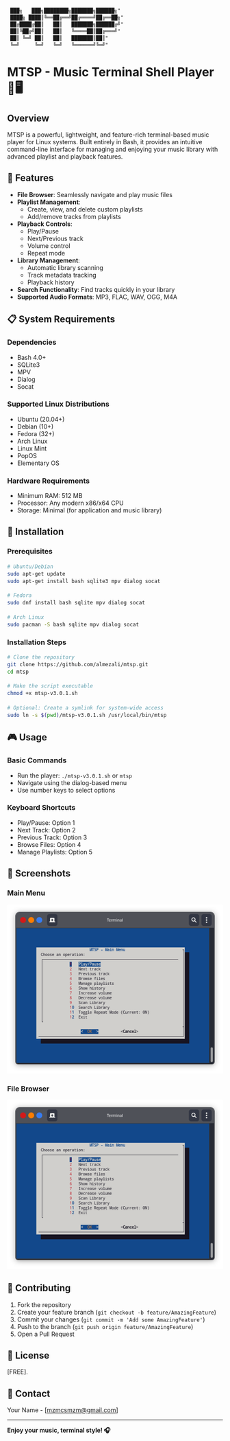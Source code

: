                                                   
     ███╗   ███╗████████╗███████╗██████╗"     
     ████╗ ████║╚══██╔══╝██╔════╝██╔══██╗"     
     ██╔████╔██║   ██║   ███████╗██████╔╝"     
     ██║╚██╔╝██║   ██║   ╚════██║██╔═══╝"     
     ██║ ╚═╝ ██║   ██║   ███████║██║"          
     ╚═╝     ╚═╝   ╚═╝   ╚══════╝╚═╝"          
                       


# MTSP - Music Terminal Shell Player 🎵🖥️

## Overview

MTSP is a powerful, lightweight, and feature-rich terminal-based music player for Linux systems. Built entirely in Bash, it provides an intuitive command-line interface for managing and enjoying your music library with advanced playlist and playback features.

## 🌟 Features

- **File Browser**: Seamlessly navigate and play music files
- **Playlist Management**:
  - Create, view, and delete custom playlists
  - Add/remove tracks from playlists
- **Playback Controls**:
  - Play/Pause
  - Next/Previous track
  - Volume control
  - Repeat mode
- **Library Management**:
  - Automatic library scanning
  - Track metadata tracking
  - Playback history
- **Search Functionality**: Find tracks quickly in your library
- **Supported Audio Formats**: MP3, FLAC, WAV, OGG, M4A

## 📋 System Requirements

### Dependencies
- Bash 4.0+
- SQLite3
- MPV
- Dialog
- Socat

### Supported Linux Distributions
- Ubuntu (20.04+)
- Debian (10+)
- Fedora (32+)
- Arch Linux
- Linux Mint
- PopOS
- Elementary OS

### Hardware Requirements
- Minimum RAM: 512 MB
- Processor: Any modern x86/x64 CPU
- Storage: Minimal (for application and music library)

## 🚀 Installation

### Prerequisites
```bash
# Ubuntu/Debian
sudo apt-get update
sudo apt-get install bash sqlite3 mpv dialog socat

# Fedora
sudo dnf install bash sqlite mpv dialog socat

# Arch Linux
sudo pacman -S bash sqlite mpv dialog socat
```

### Installation Steps
```bash
# Clone the repository
git clone https://github.com/almezali/mtsp.git
cd mtsp

# Make the script executable
chmod +x mtsp-v3.0.1.sh

# Optional: Create a symlink for system-wide access
sudo ln -s $(pwd)/mtsp-v3.0.1.sh /usr/local/bin/mtsp
```

## 🎮 Usage

### Basic Commands
- Run the player: `./mtsp-v3.0.1.sh` or `mtsp`
- Navigate using the dialog-based menu
- Use number keys to select options

### Keyboard Shortcuts
- Play/Pause: Option 1
- Next Track: Option 2
- Previous Track: Option 3
- Browse Files: Option 4
- Manage Playlists: Option 5

## 📸 Screenshots

### Main Menu
![MTSP Main Menu](https://github.com/almezali/mtsp-v3.0.1/raw/main/Scr_1.png)

### File Browser
![MTSP File Browser](https://github.com/almezali/mtsp-v3.0.1/raw/main/Scr_1.png)

## 🤝 Contributing

1. Fork the repository
2. Create your feature branch (`git checkout -b feature/AmazingFeature`)
3. Commit your changes (`git commit -m 'Add some AmazingFeature'`)
4. Push to the branch (`git push origin feature/AmazingFeature`)
5. Open a Pull Request

## 📄 License

[FREE].

## 📧 Contact

Your Name - [mzmcsmzm@gmail.com]


---

**Enjoy your music, terminal style! 🎧**
